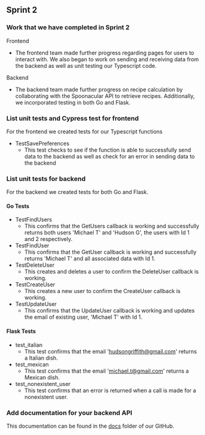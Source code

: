 ## Sprint 2

### Work that we have completed in Sprint 2

Frontend
- The frontend team made further progress regarding pages for users to interact with. We also began to work on sending and receiving data from the backend as well as unit testing our Typescript code.

Backend
- The backend team made further progress on recipe calculation by collaborating with the Spoonacular API to retrieve recipes. Additionally, we incorporated testing in both Go and Flask.

### List unit tests and Cypress test for frontend
For the frontend we created tests for our Typescript functions

- TestSavePreferences
  - This test checks to see if the function is able to successfully send data to the backend as well as check for an error in sending data to the backend


### List unit tests for backend
For the backend we created tests for both Go and Flask.

#### Go Tests
- TestFindUsers
  - This confirms that the GetUsers callback is working and successfully returns both users 'Michael T' and 'Hudson G', the users with Id 1 and 2 respectively.
- TestFindUser
  - This confirms that the GetUser callback is working and successfully returns 'Michael T' and all associated data with Id 1.
- TestDeleteUser
  - This creates and deletes a user to confirm the DeleteUser callback is working.
- TestCreateUser
  - This creates a new user to confirm the CreateUser callback is working.
- TestUpdateUser
  - This confirms that the UpdateUser callback is working and updates the email of existing user, 'Michael T' with Id 1.

####  Flask Tests
- test_italian
  - This test confirms that the email 'hudsongriffith@gmail.com' returns a Italian dish.
- test_mexican
  -  This test confirms that the email 'michael.t@gmail.com' returns a Mexican dish.
- test_nonexistent_user
  - This test confirms that an error is returned when a call is made for a nonexistent user.

### Add documentation for your backend API 
This documentation can be found in the [docs](https://github.com/HudsonGri/foodplanner/tree/main/docs) folder of our GitHub.
